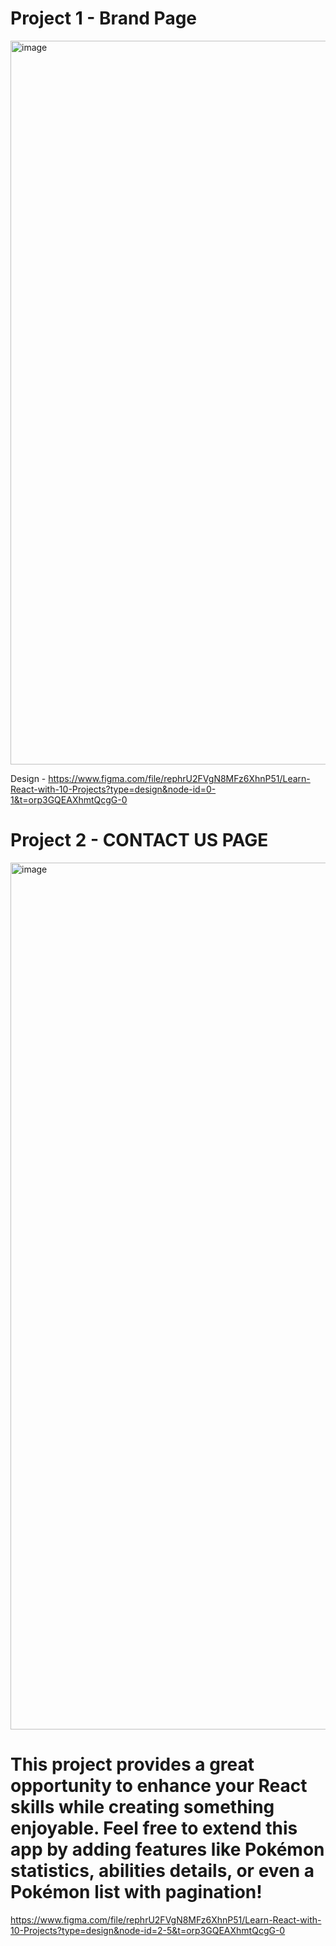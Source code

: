 # Project 1 - Brand Page

<img width="1158" alt="image" src="https://user-images.githubusercontent.com/50476777/236659089-c7d1675e-4b81-4dcc-8e09-bd09bb444917.png">


Design - https://www.figma.com/file/rephrU2FVgN8MFz6XhnP51/Learn-React-with-10-Projects?type=design&node-id=0-1&t=orp3GQEAXhmtQcgG-0

# Project 2 - CONTACT US PAGE

<img width="1387" alt="image" src="https://user-images.githubusercontent.com/50476777/236659140-fca83efd-c166-4ad1-bf78-5875b41ec0bf.png">


This project provides a great opportunity to enhance your React skills while creating something enjoyable. Feel free to extend this app by adding features like Pokémon statistics, abilities details, or even a Pokémon list with pagination!
=======
https://www.figma.com/file/rephrU2FVgN8MFz6XhnP51/Learn-React-with-10-Projects?type=design&node-id=2-5&t=orp3GQEAXhmtQcgG-0

